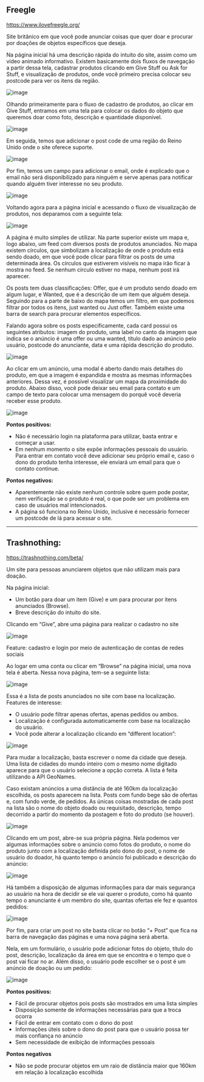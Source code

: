 ## Freegle
<https://www.ilovefreegle.org/>

Site britânico em que você pode anunciar coisas que quer doar e procurar por doações de objetos específicos que deseja.

Na página inicial há uma descrição rápida do intuito do site, assim como um vídeo animado informativo.
Existem basicamente dois fluxos de navegação a partir dessa tela, cadastrar produtos clicando em Give Stuff ou Ask for Stuff, e visualização de produtos, onde você primeiro precisa colocar seu postcode para ver os itens da região.

![image](https://github.com/EngenheirosDoHavaii/EngDSoft/assets/75221107/7b778981-6b15-44c3-a1b4-ef0afd1c0344)

Olhando primeiramente para o fluxo de cadastro de produtos, ao clicar em Give Stuff, entramos em uma tela para colocar os dados do objeto que queremos doar como foto, descrição e quantidade disponível.

![image](https://github.com/EngenheirosDoHavaii/EngDSoft/assets/75221107/556bfb9b-ab0f-45d2-8cb4-1b1a7131c644)

Em seguida, temos que adicionar o post code de uma região do Reino Unido onde o site oferece suporte.

![image](https://github.com/EngenheirosDoHavaii/EngDSoft/assets/75221107/fe12aaec-e0b7-4445-b582-d255b15c7f8e)

Por fim, temos um campo para adicionar o email, onde é explicado que o email não será disponibilizado para ninguém e serve apenas para notificar quando alguém tiver interesse no seu produto.

![image](https://github.com/EngenheirosDoHavaii/EngDSoft/assets/75221107/be5dcc08-9cc8-45a8-925d-4f98d019a8f1)

Voltando agora para a página inicial e acessando o fluxo de visualização de produtos, nos deparamos com a seguinte tela:

![image](https://github.com/EngenheirosDoHavaii/EngDSoft/assets/75221107/a0f2f0e9-e9bc-47bf-a513-169865c4b4de)

A página é muito simples de utilizar. Na parte superior existe um mapa e, logo abaixo, um feed com diversos posts de produtos anunciados. No mapa existem círculos, que simbolizam a localização de onde o produto está sendo doado, em que você pode clicar para filtrar os posts de uma determinada área. Os círculos que estiverem visíveis no mapa irão ficar à mostra no feed. Se nenhum círculo estiver no mapa, nenhum post irá aparecer.

Os posts tem duas classificações: Offer, que é um produto sendo doado em algum lugar, e Wanted, que é a descrição de um item que alguém deseja.
Seguindo para a parte de baixo do mapa temos um filtro, em que podemos filtrar por todos os itens, just wanted ou Just offer. Também existe uma barra de search para procurar elementos específicos.

Falando agora sobre os posts especificamente, cada card possui os seguintes atributos: imagem do produto, uma label no canto da imagem que indica se o anúncio é uma offer ou uma wanted, título dado ao anúncio pelo usuário, postcode do anunciante, data e uma rápida descrição do produto.

![image](https://github.com/EngenheirosDoHavaii/EngDSoft/assets/75221107/be3e10bf-0e2a-4f08-8fb1-4a79ccbb1adc)

Ao clicar em um anúncio, uma modal é aberto dando mais detalhes do produto, em que a imagem é expandida e mostra as mesmas informações anteriores. Dessa vez, é possível visualizar um mapa da proximidade do produto. Abaixo disso, você pode deixar seu email para contato e um campo de texto para colocar uma mensagem do porquê você deveria receber esse produto.

![image](https://github.com/EngenheirosDoHavaii/EngDSoft/assets/75221107/9bfe04cf-2464-4d66-8ff1-a54e2701a6ea)

**Pontos positivos:**
- Não é necessário login na plataforma para utilizar, basta entrar e começar a usar.
- Em nenhum momento o site expõe informações pessoais do usuário. Para entrar em contato você deve adicionar seu próprio email e, caso o dono do produto tenha interesse, ele enviará um email para que o contato continue.

**Pontos negativos:**
- Aparentemente não existe nenhum controle sobre quem pode postar, nem verificação se o produto é real, o que pode ser um problema em caso de usuários mal intencionados.
- A página só funciona no Reino Unido, inclusive é necessário fornecer um postcode de lá para acessar o site.

---

## Trashnothing:
<https://trashnothing.com/beta/>

Um site para pessoas anunciarem objetos que não utilizam mais para doação.

Na página inicial:
- Um botão para doar um item (Give) e um para procurar por itens anunciados (Browse).
- Breve descrição do intuito do site.

Clicando em “Give”, abre uma página para realizar o cadastro no site

![image](https://github.com/EngenheirosDoHavaii/EngDSoft/assets/75221107/f6ba457c-bd97-4e4b-b767-3fc21ca69a5c)

Feature: cadastro e login por meio de autenticação de contas de redes sociais

Ao logar em uma conta ou clicar em “Browse” na página inicial, uma nova tela é aberta. Nessa nova página, tem-se a seguinte lista:

![image](https://github.com/EngenheirosDoHavaii/EngDSoft/assets/75221107/325c9c27-3668-4654-a33b-bd9c3d43c4d1)

Essa é a lista de posts anunciados no site com base na localização. Features de interesse:
- O usuário pode filtrar apenas ofertas, apenas pedidos ou ambos.
- Localização é configurada automaticamente com base na localização do usuário.
- Você pode alterar a localização clicando em “different location”:

![image](https://github.com/EngenheirosDoHavaii/EngDSoft/assets/75221107/c03d8f2a-a0a7-4276-bc7d-398e7202b256)

Para mudar a localização, basta escrever o nome da cidade que deseja. Uma lista de cidades do mundo inteiro com o mesmo nome digitado aparece para que o usuário selecione a opção correta. A lista é feita utilizando a API GeoNames.

Caso existam anúncios a uma distância de até 160km da localização escolhida, os posts aparecem na lista. Posts com fundo bege são de ofertas e, com fundo verde, de pedidos. As únicas coisas mostradas de cada post na lista são o nome do objeto doado ou requisitado, descrição, tempo decorrido a partir do momento da postagem e foto do produto (se houver).

![image](https://github.com/EngenheirosDoHavaii/EngDSoft/assets/75221107/3887afd6-0d2f-4940-b2e9-6af74cc7175b)

Clicando em um post, abre-se sua própria página. Nela podemos ver algumas informações sobre o anúncio como fotos do produto, o nome do produto junto com a localização definida pelo dono do post, o nome de usuário do doador, há quanto tempo o anúncio foi publicado e descrição do anúncio:

![image](https://github.com/EngenheirosDoHavaii/EngDSoft/assets/75221107/97ed0d79-c5d4-4b80-a3ee-2e49648ab54f)

Há também a disposição de algumas informações para dar mais segurança ao usuário na hora de decidir se ele vai querer o produto, como há quanto tempo o anunciante é um membro do site, quantas ofertas ele fez e quantos pedidos:

![image](https://github.com/EngenheirosDoHavaii/EngDSoft/assets/75221107/8c578baf-0998-4a9e-a6d7-1081ad420bca)

Por fim, para criar um post no site basta clicar no botão “+ Post” que fica na barra de navegação das páginas e uma nova página será aberta.

Nela, em um formulário, o usuário pode adicionar fotos do objeto, título do post, descrição, localização da área em que se encontra e o tempo que o post vai ficar no ar. Além disso, o usuário pode escolher se o post é um anúncio de doação ou um pedido:

![image](https://github.com/EngenheirosDoHavaii/EngDSoft/assets/75221107/45522779-715d-40a4-9fa0-98947d951d21)

**Pontos positivos:**
- Fácil de procurar objetos pois posts são mostrados em uma lista simples
- Disposição somente de informações necessárias para que a troca ocorra
- Fácil de entrar em contato com o dono do post
- Informações úteis sobre o dono do post para que o usuário possa ter mais confiança no anúncio
- Sem necessidade de exibição de informações pessoais

**Pontos negativos**
- Não se pode procurar objetos em um raio de distância maior que 160km em relação à localização escolhida
